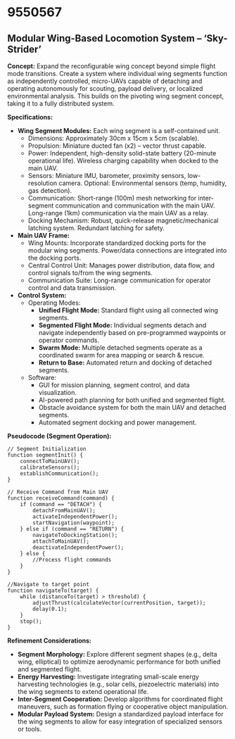 # 9550567

## Modular Wing-Based Locomotion System – ‘Sky-Strider’

**Concept:** Expand the reconfigurable wing concept beyond simple flight mode transitions. Create a system where individual wing segments function as independently controlled, micro-UAVs capable of detaching and operating autonomously for scouting, payload delivery, or localized environmental analysis. This builds on the pivoting wing segment concept, taking it to a fully distributed system.

**Specifications:**

*   **Wing Segment Modules:** Each wing segment is a self-contained unit.
    *   Dimensions: Approximately 30cm x 15cm x 5cm (scalable).
    *   Propulsion: Miniature ducted fan (x2) – vector thrust capable.
    *   Power: Independent, high-density solid-state battery (20-minute operational life). Wireless charging capability when docked to the main UAV.
    *   Sensors: Miniature IMU, barometer, proximity sensors, low-resolution camera. Optional: Environmental sensors (temp, humidity, gas detection).
    *   Communication: Short-range (100m) mesh networking for inter-segment communication and communication with the main UAV. Long-range (1km) communication via the main UAV as a relay.
    *   Docking Mechanism: Robust, quick-release magnetic/mechanical latching system. Redundant latching for safety.
*   **Main UAV Frame:**
    *   Wing Mounts: Incorporate standardized docking ports for the modular wing segments. Power/data connections are integrated into the docking ports.
    *   Central Control Unit: Manages power distribution, data flow, and control signals to/from the wing segments.
    *   Communication Suite: Long-range communication for operator control and data transmission.
*   **Control System:**
    *   Operating Modes:
        *   **Unified Flight Mode:** Standard flight using all connected wing segments.
        *   **Segmented Flight Mode:** Individual segments detach and navigate independently based on pre-programmed waypoints or operator commands.
        *   **Swarm Mode:** Multiple detached segments operate as a coordinated swarm for area mapping or search & rescue.
        *   **Return to Base:** Automated return and docking of detached segments.
    *   Software:
        *   GUI for mission planning, segment control, and data visualization.
        *   AI-powered path planning for both unified and segmented flight.
        *   Obstacle avoidance system for both the main UAV and detached segments.
        *   Automated segment docking and power management.

**Pseudocode (Segment Operation):**

```
// Segment Initialization
function segmentInit() {
    connectToMainUAV();
    calibrateSensors();
    establishCommunication();
}

// Receive Command from Main UAV
function receiveCommand(command) {
    if (command == "DETACH") {
        detachFromMainUAV();
        activateIndependentPower();
        startNavigation(waypoint);
    } else if (command == "RETURN") {
        navigateToDockingStation();
        attachToMainUAV();
        deactivateIndependentPower();
    } else {
        //Process flight commands
    }
}

//Navigate to target point
function navigateTo(target) {
    while (distanceTo(target) > threshold) {
        adjustThrust(calculateVector(currentPosition, target));
        delay(0.1);
    }
    stop();
}
```

**Refinement Considerations:**

*   **Segment Morphology:** Explore different segment shapes (e.g., delta wing, elliptical) to optimize aerodynamic performance for both unified and segmented flight.
*   **Energy Harvesting:** Investigate integrating small-scale energy harvesting technologies (e.g., solar cells, piezoelectric materials) into the wing segments to extend operational life.
*   **Inter-Segment Cooperation:** Develop algorithms for coordinated flight maneuvers, such as formation flying or cooperative object manipulation.
*   **Modular Payload System:** Design a standardized payload interface for the wing segments to allow for easy integration of specialized sensors or tools.